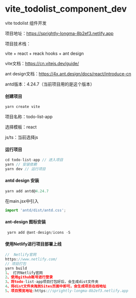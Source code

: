 # vite_todolist_component_dev
vite todolist 组件开发

项目地址：https://sprightly-longma-8b2ef3.netlify.app

项目技术栈：

vite + react + reack hooks +  ant design 

vite文档：https://cn.vitejs.dev/guide/

ant design文档：https://4x.ant.design/docs/react/introduce-cn

antd版本：4.24.7（当前项目用的是这个版本）

#### 创建项目

```js
yarn create vite
```

项目名称：todo-list-app

选择模板：react

js/ts：当前选择js



#### 运行项目

```js
cd todo-list-app // 进入项目
yarn // 安装依赖
yarn dev // 运行项目
```



#### antd design  安装 

```js
yarn add antd@4.24.7
```

在main.jsx中引入

```js
import 'antd/dist/antd.css'; 
```



#### ant-design 图标安装

```js
 yarn add @ant-design/icons -S
```



#### 使用Netlify进行项目部署上线

```js
//  Netlify官网
https://www.netlify.com/
// 项目打包
yarn build 
1、 打开Netlify官网
2、使用github账号进行登录
3、将todo-list-app项目打包好后，会生成dist文件夹
4、将dist文件夹拖到Sites页面中即可，会生成项目在线地址
5、项目预览地址:https://sprightly-longma-8b2ef3.netlify.app
```



